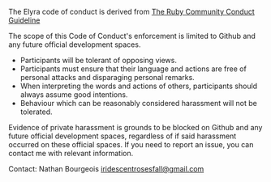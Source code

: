 The Elyra code of conduct is derived from [The Ruby Community Conduct Guideline](https://www.ruby-lang.org/en/conduct/)

The scope of this Code of Conduct's enforcement is limited to Github and any future official development spaces.

* Participants will be tolerant of opposing views.
* Participants must ensure that their language and actions are free of personal attacks and disparaging personal remarks.
* When interpreting the words and actions of others, participants should always assume good intentions.
* Behaviour which can be reasonably considered harassment will not be tolerated.

Evidence of private harassment is grounds to be blocked on Github and any future official development spaces, regardless of if said harassment occurred on these official spaces.
If you need to report an issue, you can contact me with relevant information.

Contact: Nathan Bourgeois <iridescentrosesfall@gmail.com>
